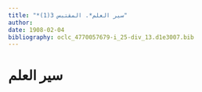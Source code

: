 ```yaml
---
title: "*سير العلم*. المقتبس 3(1)"
author: 
date: 1908-02-04
bibliography: oclc_4770057679-i_25-div_13.d1e3007.bib
---
```




#  سير العلم 

      